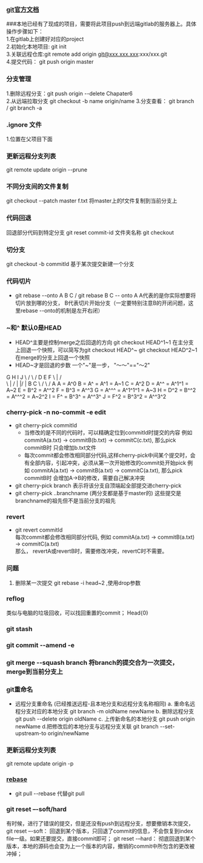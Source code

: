 ### [git官方文档](https://git-scm.com/book/zh/v2)

###本地已经有了现成的项目，需要将此项目push到远端gitlab的服务器上。具体操作步骤如下：  
1.在gitlab上创建好对应的project  
2.初始化本地项目: git init  
3.关联远程仓库:git remote add origin git@xxx.xxx.xxx:xxx/xxx.git  
4.提交代码： git push origin master

### 分支管理
1.删除远程分支：git push origin --delete Chapater6  
2.从远端拉取分支 git checkout -b name origin/name
3.分支查看： git branch / git branch -a

### .ignore 文件
1.位置在父项目下面

### 更新远程分支列表
git remote update origin --prune


### 不同分支间的文件复制
 git checkout --patch master f.txt   将master上的f文件复制到当前分支上
 
 
### 代码回退
回退部分代码到特定分支
git reset commit-id 文件夹名称     git checkout 

### 切分支
git checkout -b commitId   基于某次提交新建一个分支


### 代码切片
- git rebase --onto A B C  / git rebase B C -- onto A
  A代表的是你实际想要将切片放到哪的分支，
  B代表切片开始分支（一定要特别注意B的开闭问题，这里rebase --onto的机制是左开右闭）

### ~和^  默认0是HEAD
- HEAD^主要是控制merge之后回退的方向
  git checkout HEAD^1~1	在主分支上回退一个快照，可以简写为git checkout HEAD^~
  git checkout HEAD^2~1	在merge的分支上回退一个快照
- HEAD~才是回退的步数
  一个"~"是一步， "～～"=="～2" 
  
  
G   H   I   J
 \ /     \ /
  D   E   F
   \  |  / \
    \ | /   |
     \|/    |
      B     C
       \   /
        \ /
         A
A = A^0
B = A^   = A^1     = A~1
C = A^2
D = A^^  = A^1^1   = A~2
E = B^2  = A^^2
F = B^3  = A^^3
G = A^^^ = A^1^1^1 = A~3
H = D^2  = B^^2    = A^^^2  = A~2^2
I = F^   = B^3^    = A^^3^
J = F^2  = B^3^2   = A^^3^2


### cherry-pick     -n no-commit   -e edit
- git cherry-pick commitId
   - 当修改的是不同的代码时，可以精确定位到commitId时提交的内容
       例如 commitA(a.txt) -> commitB(b.txt) -> commitC(c.txt),   那么pick commitB时 只会增加b.txt文件
   - 每次commit都会修改相同部分代码,这样cherry-pick中间某个提交时，会有全部内容，引起冲突，必须从第一次开始修改的commit处开始pick
       例如 commitA(a.txt) -> commitB(a.txt) -> commitC(a.txt), 那么pick commitB时 会增加A->B的修改，需要自己解决冲突
- git cherry-pick branch
   表示将该分支自顶端起全部提交进cherry-pick
- git cherry-pick ..branchname (两分支都是基于master的)
   这些提交是branchname的祖先但不是当前分支的祖先
   

### revert
- git revert commitId  
   每次commit都会修改相同部分代码, 例如 commitA(a.txt) -> commitB(a.txt) -> commitC(a.txt)  
   那么， revertA或revertB时，需要修改冲突，revertC时不需要。
### 问题
1. 删除某一次提交  git rebase -i head~2 ,使用drop参数


### reflog
类似与电脑的垃圾回收，可以找回重置的commit； Head{0}


### git stash

### git commit --amend  -e 

### git merge --squash branch 将branch的提交合为一次提交，merge到当前分支上

### git重命名
- 远程分支重命名 (已经推送远程-且本地分支和远程分支名称相同)
  a. 重命名远程分支对应的本地分支
      git branch -m oldName newName
  b. 删除远程分支
      git push --delete origin oldName
  c. 上传新命名的本地分支
      git push origin newName
  d.把修改后的本地分支与远程分支关联
      git branch --set-upstream-to origin/newName

### 更新远程分支列表
git remote update origin -p

### [rebase](https://baijiahao.baidu.com/s?id=1633418495146592435&wfr=spider&for=pc)
- git pull --rebase 代替git pull

### git reset –-soft/hard
有时候，进行了错误的提交，但是还没有push到远程分支，想要撤销本次提交，
git reset –-soft：
  回退到某个版本，只回退了commit的信息，不会恢复到index file一级。如果还要提交，直接commit即可；
git reset -–hard：
  彻底回退到某个版本，本地的源码也会变为上一个版本的内容，撤销的commit中所包含的更改被冲掉；